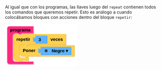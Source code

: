 Al igual que con los programas, las llaves luego del `repeat` contienen todos los comandos que queremos repetir. Esto es análogo a cuando colocábamos bloques con acciones dentro del bloque `repetir`:

<img src="https://raw.githubusercontent.com/MumukiProject/mumuki-guia-gobstones-primeros-textos/master/assets/Screenshot%20from%202019-08-20%2012-31-56_1566315140033.png" alt="Screenshot from 2019-08-20 12-31-56_1566315140033.png" width="auto" height="auto">